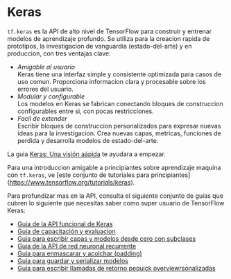 # Keras

`tf.keras` es la API de alto nivel de TensorFlow para construir y entrenar modelos de aprendizaje profundo. Se utiliza para la creacion rapida de prototipos, la investigacion de vanguardia (estado-del-arte) y en produccion, con tres ventajas clave:

-   *Amigable al usuario*<br> Keras tiene una interfaz simple y consistente optimizada para casos de uso comun. Proporciona informacion clara y procesable sobre los errores del usuario.
-   *Modular y configurable*<br> Los modelos en Keras se fabrican conectando bloques de construccion configurables entre si, con pocas restricciones.
-   *Facil de extender*<br> Escribir bloques de construccion personalizados para expresar nuevas ideas para la investigacion. Crea nuevas capas, metricas, funciones de perdida y desarrolla modelos de estado-del-arte.

La guia [Keras: Una visión aápida](./overview.ipynb) te ayudara a empezar.

Para una introduccion amigable a principiantes sobre aprendizaje maquina con `tf.keras`, ve [este conjunto de tutoriales para principiantes] (https://www.tensorflow.org/tutorials/keras).

Para profundizar mas en la API, consulta el siguiente conjunto de guías que cubren lo siguiente que necesitas saber como super usuario de TensorFlow Keras:

-   [Guía de la API funcional de Keras](./functional.ipynb)
-   [Guia de capacitación y evaluacion](./training_and_evaluation.ipynb)
-   [Guia para escribir capas y modelos desde cero con subclases](./custom_layers_and_models.ipynb)
-   [Guia de la API de red neuronal recurrente](./rnn.ipynb)
-   [Guía para enmascarar y acolchar (padding)](./masking_and_padding.ipynb)
-   [Guia para guardar y serializar modelos](./saving_and_serializing.ipynb)
-   [Guia para escribir llamadas de retorno pequick overviewrsonalizadas](./custom_callback.ipynb)
